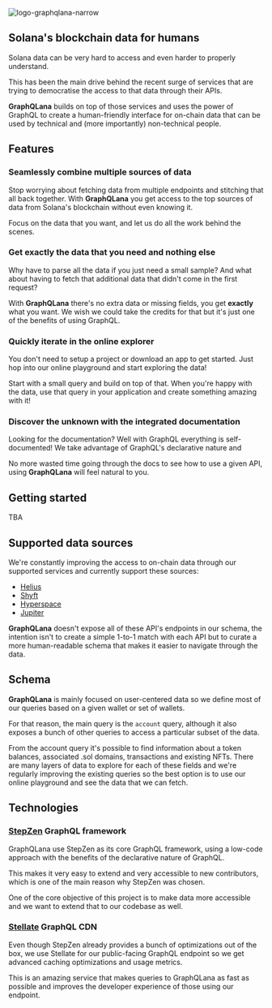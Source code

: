 ![logo-graphqlana-narrow](https://user-images.githubusercontent.com/38172/213896525-2e0ebc4c-5e19-48a8-800d-03340eea8f34.png)

## Solana's blockchain data for humans

Solana data can be very hard to access and even harder to properly understand.

This has been the main drive behind the recent surge of services that are trying to democratise the access to that data through their APIs.

**GraphQLana** builds on top of those services and uses the power of GraphQL to create a human-friendly interface for on-chain data that can be used by technical and (more importantly) non-technical people.

## Features

### Seamlessly combine multiple sources of data

Stop worrying about fetching data from multiple endpoints and stitching that all back together. With **GraphQLana** you get access to the top sources of data from Solana's blockchain without even knowing it.

Focus on the data that you want, and let us do all the work behind the scenes.

### Get exactly the data that you need and nothing else

Why have to parse all the data if you just need a small sample? And what about having to fetch that additional data that didn't come in the first request?

With **GraphQLana** there's no extra data or missing fields, you get **exactly** what you want. We wish we could take the credits for that but it's just one of the benefits of using GraphQL.

### Quickly iterate in the online explorer

You don't need to setup a project or download an app to get started. Just hop into our online playground and start exploring the data!

Start with a small query and build on top of that. When you're happy with the data, use that query in your application and create something amazing with it!

### Discover the unknown with the integrated documentation

Looking for the documentation? Well with GraphQL everything is self-documented! We take advantage of GraphQL's declarative nature and

No more wasted time going through the docs to see how to use a given API, using **GraphQLana** will feel natural to you.

## Getting started

TBA

## Supported data sources

We're constantly improving the access to on-chain data through our supported services and currently support these sources:

-   [Helius](https://helius.xyz/)
-   [Shyft](https://shyft.to/)
-   [Hyperspace](https://hyperspace.xyz/)
-   [Jupiter](https://jup.ag/)

**GraphQLana** doesn't expose all of these API's endpoints in our schema, the intention isn't to create a simple 1-to-1 match with each API but to curate a more human-readable schema that makes it easier to navigate through the data.

## Schema

**GraphQLana** is mainly focused on user-centered data so we define most of our queries based on a given wallet or set of wallets.

For that reason, the main query is the `account` query, although it also exposes a bunch of other queries to access a particular subset of the data.

From the account query it's possible to find information about a token balances, associated .sol domains, transactions and existing NFTs. There are many layers of data to explore for each of these fields and we're regularly improving the existing queries so the best option is to use our online playground and see the data that we can fetch.

## Technologies

### [StepZen](https://stepzen.com/) GraphQL framework

GraphQLana use StepZen as its core GraphQL framework, using a low-code approach with the benefits of the declarative nature of GraphQL.

This makes it very easy to extend and very accessible to new contributors, which is one of the main reason why StepZen was chosen.

One of the core objective of this project is to make data more accessible and we want to extend that to our codebase as well.

### [Stellate](https://stellate.co/) GraphQL CDN

Even though StepZen already provides a bunch of optimizations out of the box, we use Stellate for our public-facing GraphQL endpoint so we get advanced caching optimizations and usage metrics.

This is an amazing service that makes queries to GraphQLana as fast as possible and improves the developer experience of those using our endpoint.
